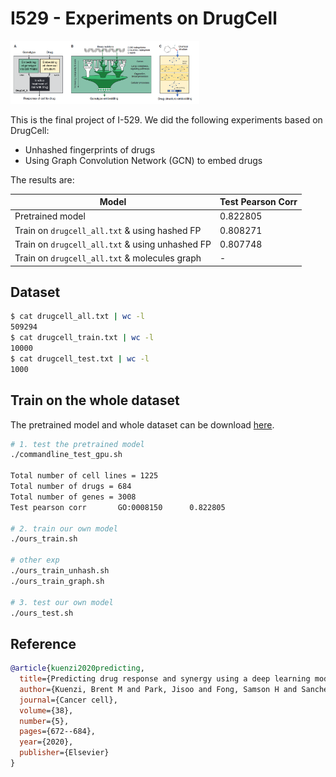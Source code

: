 <!--
 * @Date: 2022-04-30 16:20:28
 * @LastEditors: yuhhong
 * @LastEditTime: 2022-05-03 21:49:44
-->
# I529 - Experiments on DrugCell

<img src="./img/drugcell_graph.png" width="60%">

This is the final project of I-529. We did the following experiments based on DrugCell:

- Unhashed fingerprints of drugs
- Using Graph Convolution Network (GCN) to embed drugs 

The results are: 

| Model                                           | Test Pearson Corr |
|-------------------------------------------------|-------------------|
| Pretrained model                                | 0.822805          |
| Train on `drugcell_all.txt` & using hashed FP   | 0.808271          |
| Train on `drugcell_all.txt` & using unhashed FP | 0.807748          |
| Train on `drugcell_all.txt` & molecules graph   | -                 |


<!-- ## Setup TorchDrug

```bash
# pytorch
conda install pytorch==1.10.0 torchvision==0.11.0 torchaudio==0.10.0 cudatoolkit=11.3 -c pytorch -c conda-forge
# pytorch-scatter
conda install pytorch-scatter -c pyg
# torchdrug
pip install torchdrug
``` -->

<!-- ## Pre 

```
1. Model description (30 pts)
  - DrugCell
    - Data encoding:
      - genotypes are encoded to binary mutations
      - drugs are encoded to a hashed binary vector of Morgan fingerprint
    - Model
  - *graph*:
    - Data encoding:
      - genotypes are encoded to binary mutations
      - drugs are encoded to adjacency matrix and features matrix
    - Using a graph model embedding the drugs

2. Data and Metric (20 pts)
  - Data: the Cancer Therapeutics Response Portal (CTRP) v2 and the Genomics of Drug Sensitivity in Cancer (GDSC) database from DrugCell
  - Metric: Pearson correlation
  
3. Results and Conclusion (40 pts)
  - hash or unhash do not have an obvious effect on prediction
  - expect graph model can embed better than fingerprint

4. Q&A (10 pts)
``` -->

## Dataset

```bash
$ cat drugcell_all.txt | wc -l
509294
$ cat drugcell_train.txt | wc -l
10000
$ cat drugcell_test.txt | wc -l
1000
```



## Train on the whole dataset

The pretrained model and whole dataset can be download [here](http://drugcell.ucsd.edu/downloads).

```bash
# 1. test the pretrained model
./commandline_test_gpu.sh

Total number of cell lines = 1225
Total number of drugs = 684
Total number of genes = 3008
Test pearson corr       GO:0008150      0.822805

# 2. train our own model
./ours_train.sh

# other exp
./ours_train_unhash.sh
./ours_train_graph.sh

# 3. test our own model
./ours_test.sh
```



## Reference

```bib
@article{kuenzi2020predicting,
  title={Predicting drug response and synergy using a deep learning model of human cancer cells},
  author={Kuenzi, Brent M and Park, Jisoo and Fong, Samson H and Sanchez, Kyle S and Lee, John and Kreisberg, Jason F and Ma, Jianzhu and Ideker, Trey},
  journal={Cancer cell},
  volume={38},
  number={5},
  pages={672--684},
  year={2020},
  publisher={Elsevier}
}
```
